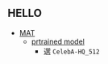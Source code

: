 ## HELLO
- [MAT](https://github.com/fenglinglwb/mat)
  - [prtrained model](https://mycuhk-my.sharepoint.com/personal/1155137927_link_cuhk_edu_hk/_layouts/15/onedrive.aspx?ga=1&id=%2Fpersonal%2F1155137927%5Flink%5Fcuhk%5Fedu%5Fhk%2FDocuments%2FRelease%2FMAT%2Fmodels)
    - 選 `CelebA-HQ_512`